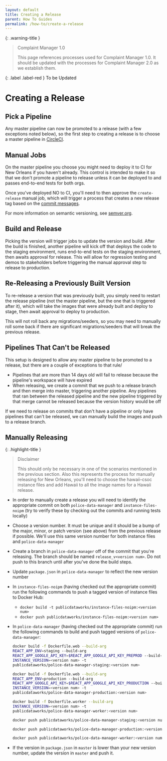 ```yaml
---
layout: default
title: Creating a Release
parent: How To Guides
permalink: /how-to/create-a-release
---
```


{: .warning-title }

> Complaint Manager 1.0
>
> This page references processes used for Complaint Manager 1.0. It should be updated with the processes for Complaint Manager 2.0 as we establish them.

{: .label .label-red }
To be Updated

# Creating a Release

## Pick a Pipeline

Any master pipeline can now be promoted to a release (with a few exceptions noted below), so the first step to creating a release is to choose a master pipeline in [CircleCI](https://app.circleci.com/pipelines/github/PublicDataWorks/police_data_manager?branch=master).

## Manual Jobs

On the master pipeline you choose you might need to deploy it to CI for New Orleans if you haven't already. This control is intended to make it so that we don't promote a pipeline to release unless it can be deployed to and passes end-to-end tests for both orgs.

Once you've deployed NO to CI, you'll need to then approve the `create-release` manual job, which will trigger a process that creates a new release tag based on the [commit messages](https://sites.google.com/thoughtworks.com/tw-invisible-institute-wiki/development-resources/commit-format).

For more information on semantic versioning, see [semver.org](http://semver.org/).

## Build and Release

Picking the version will trigger jobs to update the version and build. After the build is finished, another pipeline will kick off that deploys the code to the staging environment, runs end-to-end tests on the staging environment, then awaits approval for release. This will allow for regression testing and demos to stakeholders before triggering the manual approval step to release to production.

## Re-Releasing a Previously Built Version

To re-release a version that was previously built, you simply need to restart the release pipeline (not the master pipeline, but the one that is triggered after it), which will take the images that were already built and deploy to stage, then await approval to deploy to production.

This will not roll back any migrations/seeders, so you may need to manually roll some back if there are significant migrations/seeders that will break the previous release.

## Pipelines That Can't be Released

This setup is designed to allow any master pipeline to be promoted to a release, but there are a couple of exceptions to that rule/

-   Pipelines that are more than 14 days old will fail to release because the pipeline's workspace will have expired
-   When releasing, we create a commit that we push to a release branch and then merge into master, triggering another pipeline. Any pipelines that ran between the released pipeline and the new pipeline triggered by that merge cannot be released because the version history would be off

If we need to release on commits that don't have a pipeline or only have pipelines that can't be released, we can manually build the images and push to a release branch.

## Manually Releasing

{: .highlight-title }

> Disclaimer
>
> This should only be necessary in one of the scenarios mentioned in the previous section. Also this represents the process for manually releasing for New Orleans, you'll need to choose the hawaii-csoc instance files and add Hawaii to all the image names for a Hawaii release.

-   In order to manually create a release you will need to identify the appropriate commit on both `police-data-manager` and `instance-files-noipm` (try to verify these by checking out the commits and running tests locally)
-   Choose a version number. It must be unique and it should be a bump of the major, minor, or patch version (see above) from the previous release if possible. We'll use this same version number for both instance files and `police-data-manager`
-   Create a branch in `police-data-manager` off of the commit that you're releasing. The branch should be named `release_v<version num>`. Do not push to this branch until after you've done the build steps.
-   Update `package.json` in `police-data-manager` to reflect the new version number
-   In `instance-files-noipm` (having checked out the appropriate commit) run the following commands to push a tagged version of instance files to Docker Hub:
    -   `docker build -t publicdataworks/instance-files-noipm:<version num>`
    -   `docker push publicdataworks/instance-files-noipm:<version num>`
-   In `police-data-manager` (having checked out the appropriate commit) run the following commands to build and push tagged versions of `police-data-manager`:

    ```bash
    docker build -f Dockerfile.web --build-arg
    REACT_APP_ENV=staging --build-arg
    REACT_APP_GOOGLE_API_KEY=$REACT_APP_GOOGLE_API_KEY_PREPROD --build-arg
    INSTANCE_VERSION=<version num> -t
    publicdataworks/police-data-manager-staging:<version num>
    ```

    ```bash
    docker build -f Dockerfile.web --build-arg
    REACT_APP_ENV=production --build-arg
    REACT_APP_GOOGLE_API_KEY=$REACT_APP_GOOGLE_API_KEY_PRODUCTION --build-arg
    INSTANCE_VERSION=<version num> -t
    publicdataworks/police-data-manager-production:<version num>
    ```

    ```bash
    docker build -f Dockerfile.worker --build-arg
    INSTANCE_VERSION=<version num> -t
    publicdataworks/police-data-manager-worker:<version num>
    ```

    ```bash
    docker push publicdataworks/police-data-manager-staging:<version num#>
    ```

    ```bash
    docker push publicdataworks/police-data-manager-production:<version num>
    ```

    ```bash
    docker push publicdataworks/police-data-manager-worker:<version num>
    ```

-   If the version in `package.json` in `master` is lower than your new version number, update the version in `master` and push it.
